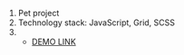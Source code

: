 1. Pet project
2. Technology stack: JavaScript, Grid, SCSS
3. - [DEMO LINK](https://DimaKobzar7.github.io/The_MET/)
